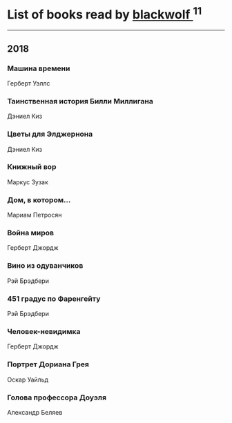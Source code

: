# List of books read by [blackwolf ](http://vk.com/id236639644)<sup>11</sup>
---

## 2018

### Машина времени
Герберт Уэллс


### Таинственная история Билли Миллигана
Дэниел Киз


### Цветы для Элджернона
Дэниел Киз


### Книжный вор
Маркус Зузак


### Дом, в котором...
Мариам Петросян


### Война миров
Герберт Джордж


### Вино из одуванчиков
Рэй Брэдбери


### 451 градус по Фаренгейту
Рэй Брэдбери


### Человек-невидимка
Герберт Джордж


### Портрет Дориана Грея
Оскар Уайльд


### Голова профессора Доуэля
Александр Беляев



